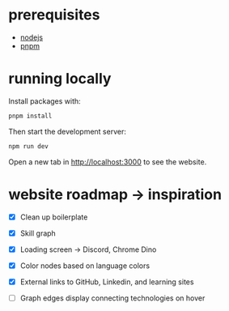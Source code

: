 # prerequisites
- [nodejs](https://nodejs.org/en/download/package-manager)
- [pnpm](https://pnpm.io/installation)

# running locally

Install packages with:
```sh
pnpm install
```

Then start the development server:
```sh
npm run dev
```

Open a new tab in [http://localhost:3000](http://localhost:3000/) to see the website.

# website roadmap -> inspiration

- [x] Clean up boilerplate
- [x] Skill graph
- [X] Loading screen -> Discord, Chrome Dino
- [X] Color nodes based on language colors
- [X] External links to GitHub, Linkedin, and learning sites
- [ ] Graph edges display connecting technologies on hover

